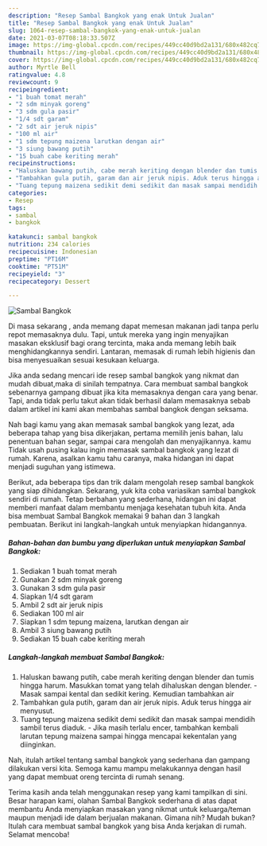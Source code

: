 ```yaml
---
description: "Resep Sambal Bangkok yang enak Untuk Jualan"
title: "Resep Sambal Bangkok yang enak Untuk Jualan"
slug: 1064-resep-sambal-bangkok-yang-enak-untuk-jualan
date: 2021-03-07T08:18:33.507Z
image: https://img-global.cpcdn.com/recipes/449cc40d9bd2a131/680x482cq70/sambal-bangkok-foto-resep-utama.jpg
thumbnail: https://img-global.cpcdn.com/recipes/449cc40d9bd2a131/680x482cq70/sambal-bangkok-foto-resep-utama.jpg
cover: https://img-global.cpcdn.com/recipes/449cc40d9bd2a131/680x482cq70/sambal-bangkok-foto-resep-utama.jpg
author: Myrtle Bell
ratingvalue: 4.8
reviewcount: 9
recipeingredient:
- "1 buah tomat merah"
- "2 sdm minyak goreng"
- "3 sdm gula pasir"
- "1/4 sdt garam"
- "2 sdt air jeruk nipis"
- "100 ml air"
- "1 sdm tepung maizena larutkan dengan air"
- "3 siung bawang putih"
- "15 buah cabe keriting merah"
recipeinstructions:
- "Haluskan bawang putih, cabe merah keriting dengan blender dan tumis hingga harum. Masukkan tomat yang telah dihaluskan dengan blender. Masak sampai kental dan sedikit kering. Kemudian tambahkan air"
- "Tambahkan gula putih, garam dan air jeruk nipis. Aduk terus hingga air menyusut."
- "Tuang tepung maizena sedikit demi sedikit dan masak sampai mendidih sambil terus diaduk. Jika masih terlalu encer, tambahkan kembali larutan tepung maizena sampai hingga mencapai kekentalan yang diinginkan."
categories:
- Resep
tags:
- sambal
- bangkok

katakunci: sambal bangkok 
nutrition: 234 calories
recipecuisine: Indonesian
preptime: "PT16M"
cooktime: "PT51M"
recipeyield: "3"
recipecategory: Dessert

---
```



![Sambal Bangkok](https://img-global.cpcdn.com/recipes/449cc40d9bd2a131/680x482cq70/sambal-bangkok-foto-resep-utama.jpg)

Di masa  sekarang , anda memang dapat memesan makanan jadi tanpa perlu repot memasaknya dulu. Tapi, untuk mereka yang ingin menyajikan masakan eksklusif bagi orang tercinta, maka anda memang lebih baik menghidangkannya sendiri. Lantaran, memasak di rumah lebih higienis dan bisa menyesuaikan sesuai kesukaan keluarga.

Jika anda sedang mencari ide resep sambal bangkok yang nikmat dan mudah dibuat,maka di sinilah tempatnya. Cara membuat sambal bangkok  sebenarnya gampang dibuat jika kita memasaknya dengan cara yang benar. Tapi, anda tidak perlu takut akan tidak berhasil dalam memasaknya 
sebab dalam artikel ini kami akan membahas sambal bangkok dengan seksama.  



Nah bagi kamu yang akan memasak sambal bangkok yang lezat, ada beberapa tahap yang bisa dikerjakan, pertama memilih jenis bahan, lalu penentuan bahan segar, sampai cara mengolah dan menyajikannya. kamu Tidak usah pusing kalau ingin memasak sambal bangkok yang lezat di rumah. Karena, asalkan kamu  tahu caranya, maka hidangan ini dapat menjadi suguhan yang istimewa.

Berikut, ada beberapa tips dan trik dalam mengolah resep sambal bangkok yang siap dihidangkan. Sekarang, yuk kita coba variasikan sambal bangkok sendiri di rumah. Tetap berbahan yang sederhana, hidangan ini dapat memberi manfaat dalam membantu menjaga kesehatan tubuh kita. Anda bisa membuat Sambal Bangkok memakai 9 bahan dan 3 langkah pembuatan. Berikut ini langkah-langkah untuk menyiapkan hidangannya.

<!--inarticleads1-->

##### Bahan-bahan dan bumbu yang diperlukan untuk menyiapkan Sambal Bangkok:

1. Sediakan 1 buah tomat merah
1. Gunakan 2 sdm minyak goreng
1. Gunakan 3 sdm gula pasir
1. Siapkan 1/4 sdt garam
1. Ambil 2 sdt air jeruk nipis
1. Sediakan 100 ml air
1. Siapkan 1 sdm tepung maizena, larutkan dengan air
1. Ambil 3 siung bawang putih
1. Sediakan 15 buah cabe keriting merah




<!--inarticleads2-->

##### Langkah-langkah membuat Sambal Bangkok:

1. Haluskan bawang putih, cabe merah keriting dengan blender dan tumis hingga harum. Masukkan tomat yang telah dihaluskan dengan blender. - Masak sampai kental dan sedikit kering. Kemudian tambahkan air
1. Tambahkan gula putih, garam dan air jeruk nipis. Aduk terus hingga air menyusut.
1. Tuang tepung maizena sedikit demi sedikit dan masak sampai mendidih sambil terus diaduk. - Jika masih terlalu encer, tambahkan kembali larutan tepung maizena sampai hingga mencapai kekentalan yang diinginkan.




Nah, itulah artikel tentang  sambal bangkok  yang sederhana dan gampang dilakukan versi kita. Semoga kamu mampu melakukannya dengan hasil yang dapat membuat oreng tercinta di rumah senang. 

Terima kasih anda telah menggunakan resep yang kami tampilkan di sini. Besar harapan kami, olahan  Sambal Bangkok sederhana di atas dapat membantu Anda menyiapkan masakan yang nikmat untuk keluarga/teman maupun menjadi ide dalam berjualan makanan. Gimana nih? Mudah bukan? Itulah cara membuat sambal bangkok yang bisa Anda kerjakan di rumah. Selamat mencoba!


